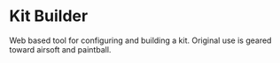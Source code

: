 # Kit Builder
Web based tool for configuring and building a kit. Original use is geared toward airsoft and paintball.
